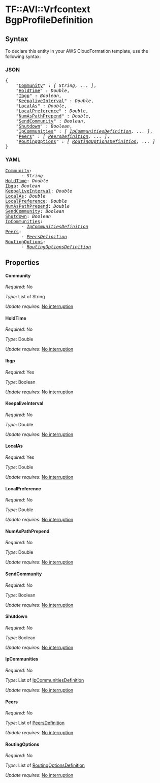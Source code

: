 # TF::AVI::Vrfcontext BgpProfileDefinition

## Syntax

To declare this entity in your AWS CloudFormation template, use the following syntax:

### JSON

<pre>
{
    "<a href="#community" title="Community">Community</a>" : <i>[ String, ... ]</i>,
    "<a href="#holdtime" title="HoldTime">HoldTime</a>" : <i>Double</i>,
    "<a href="#ibgp" title="Ibgp">Ibgp</a>" : <i>Boolean</i>,
    "<a href="#keepaliveinterval" title="KeepaliveInterval">KeepaliveInterval</a>" : <i>Double</i>,
    "<a href="#localas" title="LocalAs">LocalAs</a>" : <i>Double</i>,
    "<a href="#localpreference" title="LocalPreference">LocalPreference</a>" : <i>Double</i>,
    "<a href="#numaspathprepend" title="NumAsPathPrepend">NumAsPathPrepend</a>" : <i>Double</i>,
    "<a href="#sendcommunity" title="SendCommunity">SendCommunity</a>" : <i>Boolean</i>,
    "<a href="#shutdown" title="Shutdown">Shutdown</a>" : <i>Boolean</i>,
    "<a href="#ipcommunities" title="IpCommunities">IpCommunities</a>" : <i>[ <a href="ipcommunitiesdefinition.md">IpCommunitiesDefinition</a>, ... ]</i>,
    "<a href="#peers" title="Peers">Peers</a>" : <i>[ <a href="peersdefinition.md">PeersDefinition</a>, ... ]</i>,
    "<a href="#routingoptions" title="RoutingOptions">RoutingOptions</a>" : <i>[ <a href="routingoptionsdefinition.md">RoutingOptionsDefinition</a>, ... ]</i>
}
</pre>

### YAML

<pre>
<a href="#community" title="Community">Community</a>: <i>
      - String</i>
<a href="#holdtime" title="HoldTime">HoldTime</a>: <i>Double</i>
<a href="#ibgp" title="Ibgp">Ibgp</a>: <i>Boolean</i>
<a href="#keepaliveinterval" title="KeepaliveInterval">KeepaliveInterval</a>: <i>Double</i>
<a href="#localas" title="LocalAs">LocalAs</a>: <i>Double</i>
<a href="#localpreference" title="LocalPreference">LocalPreference</a>: <i>Double</i>
<a href="#numaspathprepend" title="NumAsPathPrepend">NumAsPathPrepend</a>: <i>Double</i>
<a href="#sendcommunity" title="SendCommunity">SendCommunity</a>: <i>Boolean</i>
<a href="#shutdown" title="Shutdown">Shutdown</a>: <i>Boolean</i>
<a href="#ipcommunities" title="IpCommunities">IpCommunities</a>: <i>
      - <a href="ipcommunitiesdefinition.md">IpCommunitiesDefinition</a></i>
<a href="#peers" title="Peers">Peers</a>: <i>
      - <a href="peersdefinition.md">PeersDefinition</a></i>
<a href="#routingoptions" title="RoutingOptions">RoutingOptions</a>: <i>
      - <a href="routingoptionsdefinition.md">RoutingOptionsDefinition</a></i>
</pre>

## Properties

#### Community

_Required_: No

_Type_: List of String

_Update requires_: [No interruption](https://docs.aws.amazon.com/AWSCloudFormation/latest/UserGuide/using-cfn-updating-stacks-update-behaviors.html#update-no-interrupt)

#### HoldTime

_Required_: No

_Type_: Double

_Update requires_: [No interruption](https://docs.aws.amazon.com/AWSCloudFormation/latest/UserGuide/using-cfn-updating-stacks-update-behaviors.html#update-no-interrupt)

#### Ibgp

_Required_: Yes

_Type_: Boolean

_Update requires_: [No interruption](https://docs.aws.amazon.com/AWSCloudFormation/latest/UserGuide/using-cfn-updating-stacks-update-behaviors.html#update-no-interrupt)

#### KeepaliveInterval

_Required_: No

_Type_: Double

_Update requires_: [No interruption](https://docs.aws.amazon.com/AWSCloudFormation/latest/UserGuide/using-cfn-updating-stacks-update-behaviors.html#update-no-interrupt)

#### LocalAs

_Required_: Yes

_Type_: Double

_Update requires_: [No interruption](https://docs.aws.amazon.com/AWSCloudFormation/latest/UserGuide/using-cfn-updating-stacks-update-behaviors.html#update-no-interrupt)

#### LocalPreference

_Required_: No

_Type_: Double

_Update requires_: [No interruption](https://docs.aws.amazon.com/AWSCloudFormation/latest/UserGuide/using-cfn-updating-stacks-update-behaviors.html#update-no-interrupt)

#### NumAsPathPrepend

_Required_: No

_Type_: Double

_Update requires_: [No interruption](https://docs.aws.amazon.com/AWSCloudFormation/latest/UserGuide/using-cfn-updating-stacks-update-behaviors.html#update-no-interrupt)

#### SendCommunity

_Required_: No

_Type_: Boolean

_Update requires_: [No interruption](https://docs.aws.amazon.com/AWSCloudFormation/latest/UserGuide/using-cfn-updating-stacks-update-behaviors.html#update-no-interrupt)

#### Shutdown

_Required_: No

_Type_: Boolean

_Update requires_: [No interruption](https://docs.aws.amazon.com/AWSCloudFormation/latest/UserGuide/using-cfn-updating-stacks-update-behaviors.html#update-no-interrupt)

#### IpCommunities

_Required_: No

_Type_: List of <a href="ipcommunitiesdefinition.md">IpCommunitiesDefinition</a>

_Update requires_: [No interruption](https://docs.aws.amazon.com/AWSCloudFormation/latest/UserGuide/using-cfn-updating-stacks-update-behaviors.html#update-no-interrupt)

#### Peers

_Required_: No

_Type_: List of <a href="peersdefinition.md">PeersDefinition</a>

_Update requires_: [No interruption](https://docs.aws.amazon.com/AWSCloudFormation/latest/UserGuide/using-cfn-updating-stacks-update-behaviors.html#update-no-interrupt)

#### RoutingOptions

_Required_: No

_Type_: List of <a href="routingoptionsdefinition.md">RoutingOptionsDefinition</a>

_Update requires_: [No interruption](https://docs.aws.amazon.com/AWSCloudFormation/latest/UserGuide/using-cfn-updating-stacks-update-behaviors.html#update-no-interrupt)

